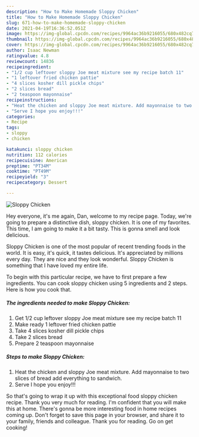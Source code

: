 ```yaml
---
description: "How to Make Homemade Sloppy Chicken"
title: "How to Make Homemade Sloppy Chicken"
slug: 671-how-to-make-homemade-sloppy-chicken
date: 2021-04-19T16:36:52.051Z
image: https://img-global.cpcdn.com/recipes/9964ac36b9216055/680x482cq70/sloppy-chicken-recipe-main-photo.jpg
thumbnail: https://img-global.cpcdn.com/recipes/9964ac36b9216055/680x482cq70/sloppy-chicken-recipe-main-photo.jpg
cover: https://img-global.cpcdn.com/recipes/9964ac36b9216055/680x482cq70/sloppy-chicken-recipe-main-photo.jpg
author: Isaac Newman
ratingvalue: 4.8
reviewcount: 14836
recipeingredient:
- "1/2 cup leftover sloppy Joe meat mixture see my recipe batch 11"
- "1 leftover fried chicken pattie"
- "4 slices kosher dill pickle chips"
- "2 slices bread"
- "2 teaspoon mayonnaise"
recipeinstructions:
- "Heat the chicken and sloppy Joe meat mixture. Add mayonnaise to two slices of bread add everything to sandwich."
- "Serve I hope you enjoy!!!"
categories:
- Recipe
tags:
- sloppy
- chicken

katakunci: sloppy chicken 
nutrition: 112 calories
recipecuisine: American
preptime: "PT34M"
cooktime: "PT49M"
recipeyield: "3"
recipecategory: Dessert

---
```



![Sloppy Chicken](https://img-global.cpcdn.com/recipes/9964ac36b9216055/680x482cq70/sloppy-chicken-recipe-main-photo.jpg)

Hey everyone, it's me again, Dan, welcome to my recipe page. Today, we're going to prepare a distinctive dish, sloppy chicken. It is one of my favorites. This time, I am going to make it a bit tasty. This is gonna smell and look delicious.

Sloppy Chicken is one of the most popular of recent trending foods in the world. It is easy, it's quick, it tastes delicious. It's appreciated by millions every day. They are nice and they look wonderful. Sloppy Chicken is something that I have loved my entire life.




To begin with this particular recipe, we have to first prepare a few ingredients. You can cook sloppy chicken using 5 ingredients and 2 steps. Here is how you cook that.

<!--inarticleads1-->

##### The ingredients needed to make Sloppy Chicken:

1. Get 1/2 cup leftover sloppy Joe meat mixture see my recipe batch 11
1. Make ready 1 leftover fried chicken pattie
1. Take 4 slices kosher dill pickle chips
1. Take 2 slices bread
1. Prepare 2 teaspoon mayonnaise




<!--inarticleads2-->

##### Steps to make Sloppy Chicken:

1. Heat the chicken and sloppy Joe meat mixture. Add mayonnaise to two slices of bread add everything to sandwich.
1. Serve I hope you enjoy!!!




So that's going to wrap it up with this exceptional food sloppy chicken recipe. Thank you very much for reading. I'm confident that you will make this at home. There's gonna be more interesting food in home recipes coming up. Don't forget to save this page in your browser, and share it to your family, friends and colleague. Thank you for reading. Go on get cooking!

